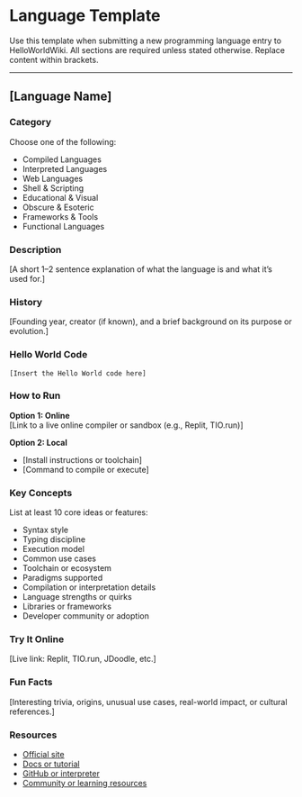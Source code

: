 # Language Template

Use this template when submitting a new programming language entry to HelloWorldWiki. All sections are required unless stated otherwise. Replace content within brackets.

---

## [Language Name]

### Category  
Choose one of the following:
- Compiled Languages
- Interpreted Languages
- Web Languages
- Shell & Scripting
- Educational & Visual
- Obscure & Esoteric
- Frameworks & Tools
- Functional Languages

### Description  
[A short 1–2 sentence explanation of what the language is and what it’s used for.]

### History  
[Founding year, creator (if known), and a brief background on its purpose or evolution.]

### Hello World Code  
```[language]
[Insert the Hello World code here]
```

### How to Run  
**Option 1: Online**  
[Link to a live online compiler or sandbox (e.g., Replit, TIO.run)]

**Option 2: Local**  
- [Install instructions or toolchain]  
- [Command to compile or execute]

### Key Concepts  
List at least 10 core ideas or features:

- Syntax style  
- Typing discipline  
- Execution model  
- Common use cases  
- Toolchain or ecosystem  
- Paradigms supported  
- Compilation or interpretation details  
- Language strengths or quirks  
- Libraries or frameworks  
- Developer community or adoption

### Try It Online  
[Live link: Replit, TIO.run, JDoodle, etc.]

### Fun Facts  
[Interesting trivia, origins, unusual use cases, real-world impact, or cultural references.]

### Resources  
- [Official site](https://example.com)  
- [Docs or tutorial](https://example.com/docs)  
- [GitHub or interpreter](https://github.com/example)  
- [Community or learning resources](https://forum.example.com)
